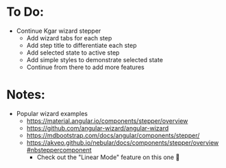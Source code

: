 # To Do:
- Continue Kgar wizard stepper
  - Add wizard tabs for each step
  - Add step title to differentiate each step
  - Add selected state to active step
  - Add simple styles to demonstrate selected state
  - Continue from there to add more features

# Notes:
- Popular wizard examples
  - https://material.angular.io/components/stepper/overview
  - https://github.com/angular-wizard/angular-wizard
  - https://mdbootstrap.com/docs/angular/components/stepper/
  - https://akveo.github.io/nebular/docs/components/stepper/overview#nbsteppercomponent
    - Check out the "Linear Mode" feature on this one 👀

